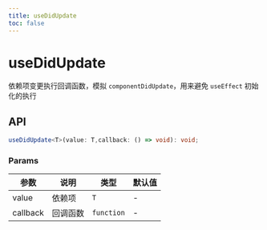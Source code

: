 ```yaml
---
title: useDidUpdate
toc: false
---
```


# useDidUpdate

依赖项变更执行回调函数，模拟 `componentDidUpdate`，用来避免 `useEffect` 初始化的执行

<code src="./demo.tsx"></code>

## API

```typescript
useDidUpdate<T>(value: T,callback: () => void): void;
```

### Params

| 参数     | 说明     | 类型       | 默认值 |
| -------- | -------- | ---------- | ------ |
| value    | 依赖项   | `T`      | -      |
| callback | 回调函数 | `function` | -      |
